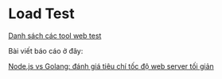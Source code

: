# Load Test

[Danh sách các tool web test](https://github.com/denji/awesome-http-benchmark)

Bài viết báo cáo ở đây:

[Node.js vs Golang: đánh giá tiêu chí tốc độ web server tối giản](https://techmaster.vn/posts/34829/node-vs-golang-so-sanh-toc-do-web-server)